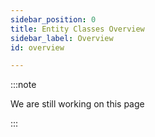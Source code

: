 ```yaml
---
sidebar_position: 0
title: Entity Classes Overview
sidebar_label: Overview
id: overview

---
```

:::note

We are still working on this page

:::